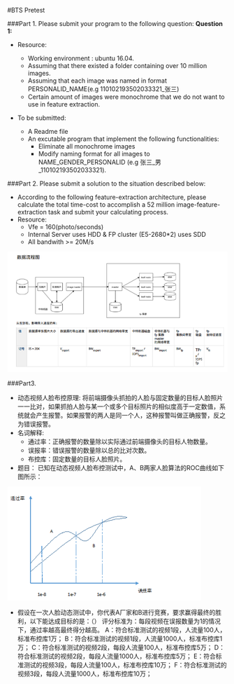 #BTS Pretest

###Part 1. Please submit your program to the following question: 
**Question 1:**

- Resource:
	- Working environment : ubuntu 16.04.
	- Assuming that there existed a folder containing over 10 million images. 
	- Assuming that each image was named in format PERSONALID_NAME(e.g 110102193502033321_张三)
	- Certain amount of images were monochrome that we do not want to use in feature extraction. 

- To be submitted:
	- A Readme file 
	- An excutable program that implement the following functionalities:
		- Eliminate all monochrome images
		- Modify naming format for all images to NAME_GENDER_PERSONALID (e.g 张三_男_110102193502033321).
	
###Part 2. Please submit a solution to the situation described below:

- According to the following feature-extraction architecture, please calculate the total time-cost to accomplish a 52 million image-feature-extraction task and submit your calculating process. 
- Resource:
	- Vfe = 160(photo/seconds)
	- Internal Server uses HDD & FP cluster (E5-2680*2) uses SDD  
	- All bandwith >= 20M/s

![](Q2.png)

###Part3. 
- 动态视频人脸布控原理:
	将前端摄像头抓拍的人脸与固定数量的目标人脸照片一一比对，如果抓拍人脸与某一个或多个目标照片的相似度高于一定数值，系统就会产生报警。如果报警的两人是同一个人，这种报警叫做正确报警，反之为错误报警。
- 名词解释:
	- 通过率：正确报警的数量除以实际通过前端摄像头的目标人物数量。
	- 误报率：错误报警的数量除以总的比对次数。 
 	- 布控库：固定数量的目标人脸照片。
- 题目：
	已知在动态视频人脸布控测试中，A、B两家人脸算法的ROC曲线如下图所示：

![](Q3.png)

- 假设在一次人脸动态测试中，你代表A厂家和B进行竞赛，要求赢得最终的胜利，以下能达成目标的是：（）
	评分标准为：每段视频在误报数量为1的情况下，通过率越高最终得分越高。
	A：符合标准测试的视频1段，人流量100人，标准布控库1万；
	B：符合标准测试的视频1段，人流量1000人，标准布控库1万；
	C：符合标准测试的视频2段，每段人流量100人，标准布控库5万；
	D：符合标准测试的视频2段，每段人流量1000人，标准布控库5万；
	E：符合标准测试的视频3段，每段人流量100人，标准布控库10万；
	F：符合标准测试的视频3段，每段人流量1000人，标准布控库10万；




